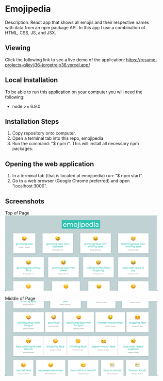 # Emojipedia

Description: React app that shows all emojis and their respective names with data from an npm package API. In this app I use a combination of HTML, CSS, JS, and JSX.

## Viewing

Click the following link to see a live demo of the application: https://resume-projects-qljeyjj36-jorgetrejo36.vercel.app/

## Local Installation

  To be able to run this application on your computer you will need the following:

  - node >= 6.9.0

  ## Installation Steps
  1. Copy repository onto computer.
  2. Open a terminal tab into this repo, emojipedia
  3. Run the command: "$ npm i". This will install all necessary npm packages.

  ## Opening the web application
  1. In a terminal tab (that is located at emojipedia) run: "$ npm start".
  2. Go to a web browser (Google Chrome preferred) and open "localhost:3000".

## Screenshots ##
Top of Page
![alt text](https://github.com/jorgetrejo36/resume-projects/blob/main/emojipedia/screenshots/top-of-page.png?raw=true)

Middle of Page
![alt text](https://github.com/jorgetrejo36/resume-projects/blob/main/emojipedia/screenshots/middle-of-page.png?raw=true)
